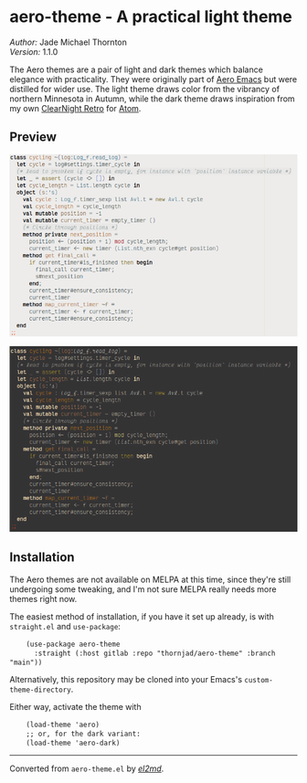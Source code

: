 # aero-theme - A practical light theme

_Author:_ Jade Michael Thornton<br>
_Version:_ 1.1.0<br>

The Aero themes are a pair of light and dark themes which balance elegance
with practicality. They were originally part of [Aero
Emacs](https://gitlab.com/thornjad/aero) but were distilled for wider use.
The light theme draws color from the vibrancy of northern Minnesota in
Autumn, while the dark theme draws inspiration from my own [ClearNight
Retro](https://github.com/ClearNight/clearnight-retro-syntax) for
[Atom](https://atom.io).

## Preview

![Aero Theme](./images/aero-light-preview.png)

![Aero Dark Theme](./images/aero-dark-preview.png)

## Installation

The Aero themes are not available on MELPA at this time, since they're still
undergoing some tweaking, and I'm not sure MELPA really needs more themes
right now.

The easiest method of installation, if you have it set up already, is with
`straight.el` and `use-package`:

        (use-package aero-theme
          :straight (:host gitlab :repo "thornjad/aero-theme" :branch "main"))

Alternatively, this repository may be cloned into your Emacs's
`custom-theme-directory`.

Either way, activate the theme with

        (load-theme 'aero)
        ;; or, for the dark variant:
        (load-theme 'aero-dark)


---
Converted from `aero-theme.el` by [_el2md_](https://gitlab.com/thornjad/el2md).
